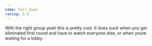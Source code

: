 ```yaml
---
name: Fall Guys
rating: 5.5
---
```


With the right group yeah this is pretty cool. It does suck when you get eliminated first round and have to watch everyone else, or when youre waiting for a lobby.
